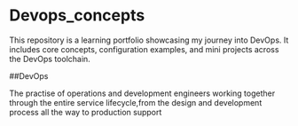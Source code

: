 # Devops_concepts
This repository is a learning portfolio showcasing my journey into DevOps. It includes core concepts, configuration examples, and mini projects across the DevOps toolchain.

##DevOps

The practise of operations and development engineers working together through the entire service lifecycle,from the design and development process all the way to production support


